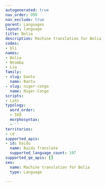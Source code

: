 ```yaml
---
autogenerated: true
nav_order: 999
nav_exclude: true
parent: Languages
layout: language
title: Bolia
description: Machine translation for Bolia
codes:
- bli
names:
- Bolia
- Ntomba
- Lia
family:
- slug: bantu
  name: Bantu
- slug: niger-congo
  name: Niger-Congo
scripts:
- Latn
typology:
  word_order:
  - SVO
  morphosyntax:
  - ''
territories:
- cd
supported_apis:
- id: baidu
  name: Baidu Translate
  supported_language_count: 197
supported_qe_apis: []
seo:
  name: Machine translation for Bolia
  type: Language

---
```


